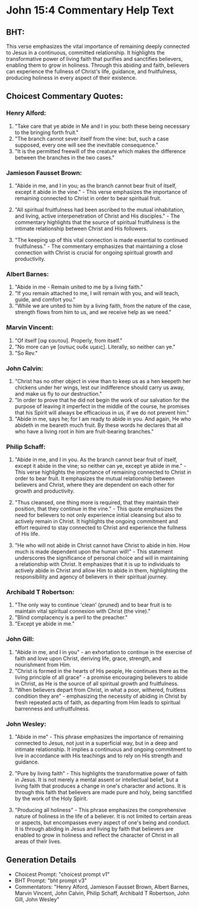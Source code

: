 # John 15:4 Commentary Help Text

## BHT:
This verse emphasizes the vital importance of remaining deeply connected to Jesus in a continuous, committed relationship. It highlights the transformative power of living faith that purifies and sanctifies believers, enabling them to grow in holiness. Through this abiding and faith, believers can experience the fullness of Christ's life, guidance, and fruitfulness, producing holiness in every aspect of their existence.

## Choicest Commentary Quotes:
### Henry Alford:
1. "Take care that ye abide in Me and I in you: both these being necessary to the bringing forth fruit."
2. "The branch cannot sever itself from the vine: but, such a case supposed, every one will see the inevitable consequence."
3. "It is the permitted freewill of the creature which makes the difference between the branches in the two cases."

### Jamieson Fausset Brown:
1. "Abide in me, and I in you; as the branch cannot bear fruit of itself, except it abide in the vine." - This verse emphasizes the importance of remaining connected to Christ in order to bear spiritual fruit. 

2. "All spiritual fruitfulness had been ascribed to the mutual inhabitation, and living, active interpenetration of Christ and His disciples." - The commentary highlights that the source of spiritual fruitfulness is the intimate relationship between Christ and His followers. 

3. "The keeping up of this vital connection is made essential to continued fruitfulness." - The commentary emphasizes that maintaining a close connection with Christ is crucial for ongoing spiritual growth and productivity.

### Albert Barnes:
1. "Abide in me - Remain united to me by a living faith."
2. "If you remain attached to me, I will remain with you, and will teach, guide, and comfort you."
3. "While we are united to him by a living faith, from the nature of the case, strength flows from him to us, and we receive help as we need."

### Marvin Vincent:
1. "Of itself [αφ εαυτου]. Properly, from itself." 
2. "No more can ye [ουτως ουδε υμεις]. Literally, so neither can ye." 
3. "So Rev."

### John Calvin:
1. "Christ has no other object in view than to keep us as a hen keepeth her chickens under her wings, lest our indifference should carry us away, and make us fly to our destruction."
2. "In order to prove that he did not begin the work of our salvation for the purpose of leaving it imperfect in the middle of the course, he promises that his Spirit will always be efficacious in us, if we do not prevent him."
3. "Abide in me, says he; for I am ready to abide in you. And again, He who abideth in me beareth much fruit. By these words he declares that all who have a living root in him are fruit-bearing branches."

### Philip Schaff:
1. "Abide in me, and I in you. As the branch cannot bear fruit of itself, except it abide in the vine; so neither can ye, except ye abide in me." - This verse highlights the importance of remaining connected to Christ in order to bear fruit. It emphasizes the mutual relationship between believers and Christ, where they are dependent on each other for growth and productivity.

2. "Thus cleansed, one thing more is required, that they maintain their position, that they continue in the vine." - This quote emphasizes the need for believers to not only experience initial cleansing but also to actively remain in Christ. It highlights the ongoing commitment and effort required to stay connected to Christ and experience the fullness of His life.

3. "He who will not abide in Christ cannot have Christ to abide in him. How much is made dependent upon the human will!" - This statement underscores the significance of personal choice and will in maintaining a relationship with Christ. It emphasizes that it is up to individuals to actively abide in Christ and allow Him to abide in them, highlighting the responsibility and agency of believers in their spiritual journey.

### Archibald T Robertson:
1. "The only way to continue 'clean' (pruned) and to bear fruit is to maintain vital spiritual connexion with Christ (the vine)."
2. "Blind complacency is a peril to the preacher."
3. "Except ye abide in me."

### John Gill:
1. "Abide in me, and I in you" - an exhortation to continue in the exercise of faith and love upon Christ, deriving life, grace, strength, and nourishment from Him.
2. "Christ is formed in the hearts of His people, He continues there as the living principle of all grace" - a promise encouraging believers to abide in Christ, as He is the source of all spiritual growth and fruitfulness.
3. "When believers depart from Christ, in what a poor, withered, fruitless condition they are" - emphasizing the necessity of abiding in Christ by fresh repeated acts of faith, as departing from Him leads to spiritual barrenness and unfruitfulness.

### John Wesley:
1. "Abide in me" - This phrase emphasizes the importance of remaining connected to Jesus, not just in a superficial way, but in a deep and intimate relationship. It implies a continuous and ongoing commitment to live in accordance with His teachings and to rely on His strength and guidance.

2. "Pure by living faith" - This highlights the transformative power of faith in Jesus. It is not merely a mental assent or intellectual belief, but a living faith that produces a change in one's character and actions. It is through this faith that believers are made pure and holy, being sanctified by the work of the Holy Spirit.

3. "Producing all holiness" - This phrase emphasizes the comprehensive nature of holiness in the life of a believer. It is not limited to certain areas or aspects, but encompasses every aspect of one's being and conduct. It is through abiding in Jesus and living by faith that believers are enabled to grow in holiness and reflect the character of Christ in all areas of their lives.


## Generation Details
- Choicest Prompt: "choicest prompt v1"
- BHT Prompt: "bht prompt v3"
- Commentators: "Henry Alford, Jamieson Fausset Brown, Albert Barnes, Marvin Vincent, John Calvin, Philip Schaff, Archibald T Robertson, John Gill, John Wesley"
